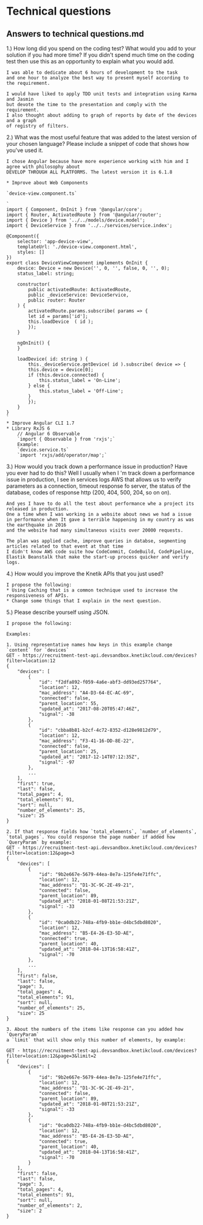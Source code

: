# Technical questions

## Answers to technical questions.md

1.) How long did you spend on the coding test? What would you add to your solution if you had more time? If you didn't spend much time on the coding test then use this as an opportunity to explain what you would add.

    I was able to dedicate about 6 hours of development to the task 
    and one hour to analyze the best way to present myself according to the requirement. 

    I would have liked to apply TDD unit tests and integration using Karma and Jasmin 
    but devote the time to the presentation and comply with the requirement. 
    I also thought about adding to graph of reports by date of the devices and a graph 
    of registry of filters.

2.) What was the most useful feature that was added to the latest version of your chosen language? Please include a snippet of code that shows how you've used it.

    I chose Angular because have more experience working with him and I agree with philosophy about 
    DEVELOP THROUGH ALL PLATFORMS. The latest version it is 6.1.8

    * Improve about Web Components

    `device-view.component.ts`
    
    `
    import { Component, OnInit } from '@angular/core';
    import { Router, ActivatedRoute } from '@angular/router';
    import { Device } from '../../models/device.model';
    import { DeviceService } from '../../services/service.index';

    @Component({
        selector: 'app-device-view',
        templateUrl: './device-view.component.html',
        styles: []
    })
    export class DeviceViewComponent implements OnInit {
        device: Device = new Device('', 0, '', false, 0, '', 0);
        status_label: string;

        constructor(
            public activatedRoute: ActivatedRoute,
            public _deviceService: DeviceService,
            public router: Router
        ) {
            activatedRoute.params.subscribe( params => {
            let id = params['id'];
            this.loadDevice  ( id );
            });
        }

        ngOnInit() {
        }

        loadDevice( id: string ) {
            this._deviceService.getDevice( id ).subscribe( device => {
            this.device = device[0];
            if (this.device.connected) {
                this.status_label = 'On-Line';
            } else {
                this.status_label = 'Off-Line';
            }
            });
        }
    }
    `
    * Improve Angular CLI 1.7
    * Library RxJS 6 
        // Angular 6 Observable
        `import { Observable } from 'rxjs';`
        Example:
        `device.service.ts`
        `import 'rxjs/add/operator/map';`

3.) How would you track down a performance issue in production? Have you ever had to do this?
    Well I usually when I 'm track down a performance issue in production, I see in services logs AWS that allows us to verify parameters as a connection, 
    timeout response fo server, the status of the database, 
    codes of response http (200, 404, 500, 204, so on on).  

    And yes I have to do all the test about performance whe a project its released in production. 
    One a time when I was working in a website about news we had a issue in performance when It gave a terrible happening in my country as was the earthquake in 2016 
    and the website had many simultaneous visits over 20000 requests. 

    The plan was applied cache, improve queries in databse, segmenting articles related to that event at that time 
    I didn't know AWS code suite how CodeCommit, CodeBuild, CodePipeline, 
    Elastik Beanstalk that make the start-up process quicker and verify logs.


4.) How would you improve the Knetik APIs that you just used?
    
    I propose the following:
    * Using Caching that is a common technique used to increase the responsiveness of APIs.
    * Change some things that I explain in the next question.

5.) Please describe yourself using JSON.

    I propose the following:
    
    Examples:
    
    1. Using representative names how keys in this example change `content` for `devices`
    GET - https://recruitment-test-api.devsandbox.knetikcloud.com/devices?filter=location:12
    {
        "devices": [
            {
                "id": "f2dfa892-f059-4a6e-abf3-dd93ed257764",
                "location": 12,
                "mac_address": "A4-D3-64-EC-AC-69",
                "connected": false,
                "parent_location": 55,
                "updated_at": "2017-08-20T05:47:46Z",
                "signal": -38
            },
            {
                "id": "cbba8b81-b2cf-4c72-8352-d128e9812d79",
                "location": 12,
                "mac_address": "F3-41-16-DD-8E-22",
                "connected": false,
                "parent_location": 25,
                "updated_at": "2017-12-14T07:12:35Z",
                "signal": -97
            },
            ...
        ],
        "first": true,
        "last": false,
        "total_pages": 4,
        "total_elements": 91,
        "sort": null,
        "number_of_elements": 25,
        "size": 25
    }

    2. If that response fields how `total_elements`, `number_of_elements`, `total_pages`. You could response the page number if added how `QueryParam` by example:
    GET - https://recruitment-test-api.devsandbox.knetikcloud.com/devices?filter=location:12&page=3
    {
        "devices": [
            {
                "id": "9b2e667e-5679-44ea-8e7a-125fe4e71ffc",
                "location": 12,
                "mac_address": "D1-3C-9C-2E-49-21",
                "connected": false,
                "parent_location": 89,
                "updated_at": "2018-01-08T21:53:21Z",
                "signal": -33
            },
            {
                "id": "0ca0db22-748a-4fb9-bb1e-d4bc5dbd8020",
                "location": 12,
                "mac_address": "B5-E4-26-E3-5D-AE",
                "connected": true,
                "parent_location": 40,
                "updated_at": "2018-04-13T16:58:41Z",
                "signal": -70
            },
            ...
        ],
        "first": false,
        "last": false,
        "page": 3,
        "total_pages": 4,
        "total_elements": 91,
        "sort": null,
        "number_of_elements": 25,
        "size": 25
    }

    3. About the numbers of the items like response can you added how `QueryParam` 
    a `limit` that will show only this number of elements, by example:

    GET - https://recruitment-test-api.devsandbox.knetikcloud.com/devices?filter=location:12&page=3&limit=2
    {
        "devices": [
            {
                "id": "9b2e667e-5679-44ea-8e7a-125fe4e71ffc",
                "location": 12,
                "mac_address": "D1-3C-9C-2E-49-21",
                "connected": false,
                "parent_location": 89,
                "updated_at": "2018-01-08T21:53:21Z",
                "signal": -33
            },
            {
                "id": "0ca0db22-748a-4fb9-bb1e-d4bc5dbd8020",
                "location": 12,
                "mac_address": "B5-E4-26-E3-5D-AE",
                "connected": true,
                "parent_location": 40,
                "updated_at": "2018-04-13T16:58:41Z",
                "signal": -70
            }
        ],
        "first": false,
        "last": false,
        "page": 3,
        "total_pages": 4,
        "total_elements": 91,
        "sort": null,
        "number_of_elements": 2,
        "size": 2
    }



